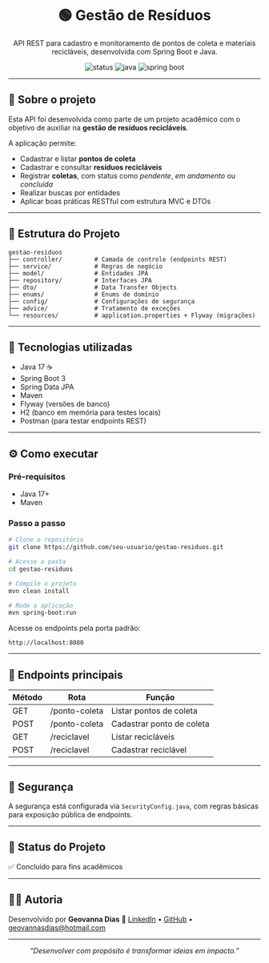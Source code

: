 <h1 align="center">🟢 Gestão de Resíduos</h1>

<p align="center">
  API REST para cadastro e monitoramento de pontos de coleta e materiais recicláveis, desenvolvida com Spring Boot e Java.
</p>

<p align="center">
  <img src="https://img.shields.io/badge/Status-Concluído-brightgreen" alt="status" />
  <img src="https://img.shields.io/badge/Java-17-blue?logo=java" alt="java" />
  <img src="https://img.shields.io/badge/Spring%20Boot-3.0-brightgreen?logo=springboot" alt="spring boot" />
</p>

---

## 🌱 Sobre o projeto

Esta API foi desenvolvida como parte de um projeto acadêmico com o objetivo de auxiliar na **gestão de resíduos recicláveis**.

A aplicação permite:

* Cadastrar e listar **pontos de coleta**
* Cadastrar e consultar **resíduos recicláveis**
* Registrar **coletas**, com status como *pendente*, *em andamento* ou *concluída*
* Realizar buscas por entidades
* Aplicar boas práticas RESTful com estrutura MVC e DTOs

---

## 📁 Estrutura do Projeto

```
gestao-residuos
├── controller/         # Camada de controle (endpoints REST)
├── service/            # Regras de negócio
├── model/              # Entidades JPA
├── repository/         # Interfaces JPA
├── dto/                # Data Transfer Objects
├── enums/              # Enums de domínio
├── config/             # Configurações de segurança
├── advice/             # Tratamento de exceções
└── resources/          # application.properties + Flyway (migrações)
```

---

## 🚀 Tecnologias utilizadas

* Java 17 ☕
* Spring Boot 3
* Spring Data JPA
* Maven
* Flyway (versões de banco)
* H2 (banco em memória para testes locais)
* Postman (para testar endpoints REST)

---

## ⚙️ Como executar

### Pré-requisitos

* Java 17+
* Maven

### Passo a passo

```bash
# Clone o repositório
git clone https://github.com/seu-usuario/gestao-residuos.git

# Acesse a pasta
cd gestao-residuos

# Compile o projeto
mvn clean install

# Rode a aplicação
mvn spring-boot:run
```

Acesse os endpoints pela porta padrão:

```
http://localhost:8080
```

---

## 🧪 Endpoints principais

| Método | Rota          | Função                    |
| ------ | ------------- | ------------------------- |
| GET    | /ponto-coleta | Listar pontos de coleta   |
| POST   | /ponto-coleta | Cadastrar ponto de coleta |
| GET    | /reciclavel   | Listar recicláveis        |
| POST   | /reciclavel   | Cadastrar reciclável      |

---

## 🔐 Segurança

A segurança está configurada via `SecurityConfig.java`, com regras básicas para exposição pública de endpoints.

---


## 🔧 Status do Projeto

✅ Concluído para fins acadêmicos

---

## 👩‍💼 Autoria

Desenvolvido por **Geovanna Dias** 💚
[LinkedIn](https://linkedin.com/in/geosdias) • [GitHub](https://github.com/Geotryy) • [geovannasdias@hotmail.com](mailto:geovannasdias@hotmail.com)

---

<p align="center"><i>“Desenvolver com propósito é transformar ideias em impacto.”</i></p>
